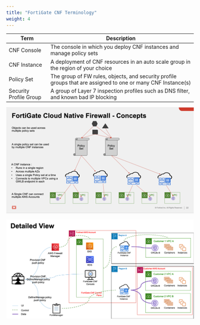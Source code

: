 ```yaml
---
title: "FortiGate CNF Terminology"
weight: 4
---
```




Term | Description
---|---
CNF Console | The console in which you deploy CNF instances and manage policy sets |
CNF Instance | A deployment of CNF resources in an auto scale group in the region of your choice
Policy Set | The group of FW rules, objects, and security profile groups that are assigned to one or many CNF Instance(s)
Security Profile Group | A group of Layer 7 inspection profiles such as DNS filter, and known bad IP blocking

![](../images/image-cnf-concepts.png)

![](../images/image-cnf-detailed-view.png)
